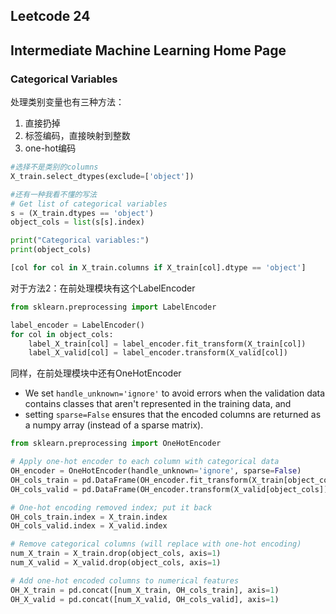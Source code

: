 ## Leetcode 24



## Intermediate Machine Learning Home Page

### Categorical Variables

处理类别变量也有三种方法：

1. 直接扔掉
2. 标签编码，直接映射到整数
3. one-hot编码

```python
#选择不是类别的columns
X_train.select_dtypes(exclude=['object'])
```



```python
#还有一种我看不懂的写法
# Get list of categorical variables
s = (X_train.dtypes == 'object')
object_cols = list(s[s].index)

print("Categorical variables:")
print(object_cols)
```

```python
[col for col in X_train.columns if X_train[col].dtype == 'object']
```

对于方法2：在前处理模块有这个LabelEncoder

```python
from sklearn.preprocessing import LabelEncoder

label_encoder = LabelEncoder()
for col in object_cols:
    label_X_train[col] = label_encoder.fit_transform(X_train[col])
    label_X_valid[col] = label_encoder.transform(X_valid[col])
```

同样，在前处理模块中还有OneHotEncoder

- We set `handle_unknown='ignore'` to avoid errors when the validation data contains classes that aren't represented in the training data, and
- setting `sparse=False` ensures that the encoded columns are returned as a numpy array (instead of a sparse matrix).

```python
from sklearn.preprocessing import OneHotEncoder

# Apply one-hot encoder to each column with categorical data
OH_encoder = OneHotEncoder(handle_unknown='ignore', sparse=False)
OH_cols_train = pd.DataFrame(OH_encoder.fit_transform(X_train[object_cols]))
OH_cols_valid = pd.DataFrame(OH_encoder.transform(X_valid[object_cols]))

# One-hot encoding removed index; put it back
OH_cols_train.index = X_train.index
OH_cols_valid.index = X_valid.index

# Remove categorical columns (will replace with one-hot encoding)
num_X_train = X_train.drop(object_cols, axis=1)
num_X_valid = X_valid.drop(object_cols, axis=1)

# Add one-hot encoded columns to numerical features
OH_X_train = pd.concat([num_X_train, OH_cols_train], axis=1)
OH_X_valid = pd.concat([num_X_valid, OH_cols_valid], axis=1)
```

